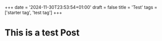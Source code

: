 +++
date = '2024-11-30T23:53:54+01:00'
draft = false 
title = 'Test'
tags = ['starter tag', 'test tag']
+++

# This is a test Post
